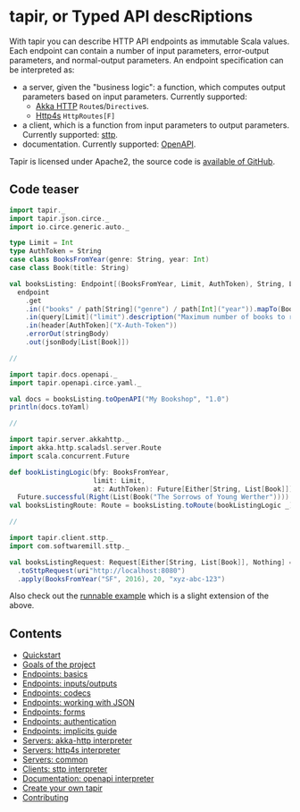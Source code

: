 # tapir, or Typed API descRiptions

With tapir you can describe HTTP API endpoints as immutable Scala values. Each endpoint can contain a number of 
input parameters, error-output parameters, and normal-output parameters. An endpoint specification can be 
interpreted as:

* a server, given the "business logic": a function, which computes output parameters based on input parameters. 
  Currently supported: 
  * [Akka HTTP](server/akkahttp.html) `Route`s/`Directive`s.
  * [Http4s](server/http4s.html) `HttpRoutes[F]`
* a client, which is a function from input parameters to output parameters. Currently supported: [sttp](sttp.html).
* documentation. Currently supported: [OpenAPI](openapi.html).

Tapir is licensed under Apache2, the source code is [available of GitHub](https://github.com/softwaremill/tapir).

## Code teaser

```scala
import tapir._
import tapir.json.circe._
import io.circe.generic.auto._

type Limit = Int
type AuthToken = String
case class BooksFromYear(genre: String, year: Int)
case class Book(title: String)

val booksListing: Endpoint[(BooksFromYear, Limit, AuthToken), String, List[Book], Nothing] = 
  endpoint
    .get
    .in(("books" / path[String]("genre") / path[Int]("year")).mapTo(BooksFromYear))
    .in(query[Limit]("limit").description("Maximum number of books to retrieve"))
    .in(header[AuthToken]("X-Auth-Token"))
    .errorOut(stringBody)
    .out(jsonBody[List[Book]])

//

import tapir.docs.openapi._
import tapir.openapi.circe.yaml._

val docs = booksListing.toOpenAPI("My Bookshop", "1.0")
println(docs.toYaml)

//

import tapir.server.akkahttp._
import akka.http.scaladsl.server.Route
import scala.concurrent.Future

def bookListingLogic(bfy: BooksFromYear, 
                     limit: Limit,  
                     at: AuthToken): Future[Either[String, List[Book]]] =
  Future.successful(Right(List(Book("The Sorrows of Young Werther"))))
val booksListingRoute: Route = booksListing.toRoute(bookListingLogic _)

//

import tapir.client.sttp._
import com.softwaremill.sttp._

val booksListingRequest: Request[Either[String, List[Book]], Nothing] = booksListing
  .toSttpRequest(uri"http://localhost:8080")
  .apply(BooksFromYear("SF", 2016), 20, "xyz-abc-123")
```

Also check out the [runnable example](https://github.com/softwaremill/tapir/blob/master/playground/src/main/scala/tapir/example/BooksExample.scala) 
which is a slight extension of the above.

## Contents

* [Quickstart](quickstart.md)
* [Goals of the project](goals.md)
* [Endpoints: basics](endpoint/basics.md)
* [Endpoints: inputs/outputs](endpoint/ios.md)
* [Endpoints: codecs](endpoint/codecs.md)
* [Endpoints: working with JSON](endpoint/json.md)
* [Endpoints: forms](endpoint/forms.md)
* [Endpoints: authentication](endpoint/auth.md)
* [Endpoints: implicits guide](endpoint/implicits.md)
* [Servers: akka-http interpreter](server/akkahttp.md)
* [Servers: http4s interpreter](server/http4s.md)
* [Servers: common](server/common.md)
* [Clients: sttp interpreter](sttp.md)
* [Documentation: openapi interpreter](openapi.md)
* [Create your own tapir](mytapir.md)
* [Contributing](contributing.md)
